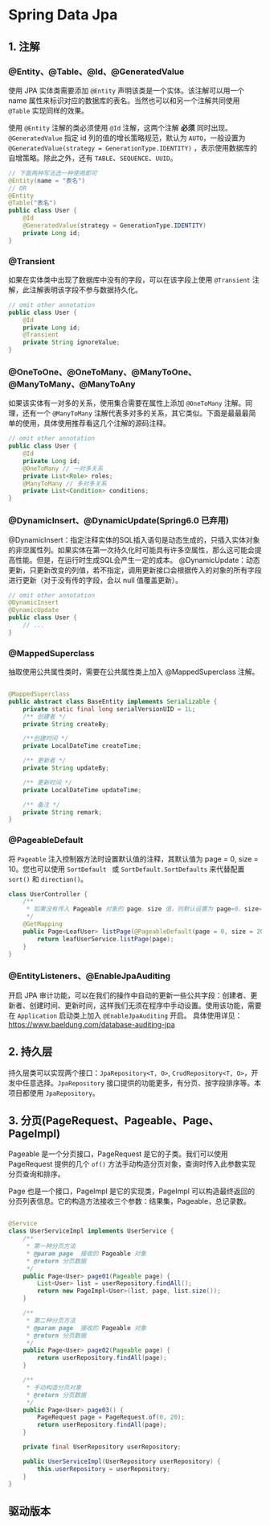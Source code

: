 # Spring Data Jpa

## 1. 注解

### @Entity、@Table、@Id、@GeneratedValue

使用 JPA 实体类需要添加 `@Entity` 声明该类是一个实体。该注解可以用一个 name
属性来标识对应的数据库的表名。当然也可以和另一个注解共同使用 `@Table` 实现同样的效果。

使用 `@Entity` 注解的类必须使用 `@Id` 注解，这两个注解 **必须** 同时出现。`@GeneratedValue` 指定 id
列的值的增长策略规范，默认为 `AUTO`，一般设置为 `@GeneratedValue(strategy = GenerationType.IDENTITY)`
，表示使用数据库的自增策略。除此之外，还有 `TABLE`、`SEQUENCE`、`UUID`。

```java
// 下面两种写法选一种使用即可
@Entity(name = "表名")
// OR
@Entity
@Table("表名")
public class User {
    @Id
    @GeneratedValue(strategy = GenerationType.IDENTITY)
    private Long id;
}
```

### @Transient

如果在实体类中出现了数据库中没有的字段，可以在该字段上使用 `@Transient` 注解，此注解表明该字段不参与数据持久化。

```java
// omit other annotation
public class User {
    @Id
    private Long id;
    @Transient
    private String ignoreValue;
}
```

### @OneToOne、@OneToMany、@ManyToOne、@ManyToMany、@ManyToAny

如果该实体有一对多的关系，使用集合需要在属性上添加 `@OneToMany`
注解。同理，还有一个 `@ManyToMany` 注解代表多对多的关系，其它类似。下面是最最最简单的使用，具体使用推荐看这几个注解的源码注释。

```java
// omit other annotation
public class User {
    @Id
    private Long id;
    @OneToMany // 一对多关系
    private List<Role> roles;
    @ManyToMany // 多对多关系
    private List<Condition> conditions;
}
```

### @DynamicInsert、@DynamicUpdate(Spring6.0 已弃用)

@DynamicInsert：指定注释实体的SQL插入语句是动态生成的，只插入实体对象的非空属性列。如果实体在第一次持久化时可能具有许多空属性，那么这可能会提高性能。但是，在运行时生成SQL会产生一定的成本。
@DynamicUpdate：动态更新，只更新改变的列值，若不指定，调用更新接口会根据传入的对象的所有字段进行更新（对于没有传的字段，会以
null 值覆盖更新）。

```java
// omit other annotation
@DynamicInsert
@DynamicUpdate
public class User {
    // ...
}
```

### @MappedSuperclass

抽取使用公共属性类时，需要在公共属性类上加入 @MappedSuperclass 注解。

```java

@MappedSuperclass
public abstract class BaseEntity implements Serializable {
    private static final long serialVersionUID = 1L;
    /** 创建者 */
    private String createBy;

    /**创建时间 */
    private LocalDateTime createTime;

    /** 更新者 */
    private String updateBy;

    /** 更新时间 */
    private LocalDateTime updateTime;

    /** 备注 */
    private String remark;
}
```

### @PageableDefault

将 `Pageable` 注入控制器方法时设置默认值的注释，其默认值为 page = 0, size = 10。您也可以使用 `SortDefault `
或 `SortDefault.SortDefaults` 来代替配置 `sort()` 和 `direction()`。

```java
class UserController {
    /**
     * 如果没有传入 Pageable 对象的 page、size 值，则默认设置为 page=0，size=20
     */
    @GetMapping
    public Page<LeafUser> listPage(@PageableDefault(page = 0, size = 20) Pageable page) {
        return leafUserService.listPage(page);
    }
}
```

### @EntityListeners、@EnableJpaAuditing

开启 JPA
审计功能，可以在我们的操作中自动的更新一些公共字段：创建者、更新者、创建时间、更新时间，这样我们无须在程序中手动设置。使用该功能，需要在 `Application`
启动类上加入 `@EnableJpaAuditing` 开启。
具体使用详见：https://www.baeldung.com/database-auditing-jpa

## 2. 持久层

持久层类可以实现两个接口：`JpaRepository<T, O>`, `CrudRepository<T, O>`，开发中任意选择。`JpaRepository`
接口提供的功能更多，有分页、按字段排序等。本项目都使用 `JpaRepository`。

## 3. 分页(PageRequest、Pageable、Page、PageImpl)

Pageable 是一个分页接口，PageRequest 是它的子类。我们可以使用 PageRequest 提供的几个 `of()` 方法手动构造分页对象，查询时传入此参数实现分页查询和排序。

Page 也是一个接口，PageImpl 是它的实现类，PageImpl 可以构造最终返回的分页列表信息。它的构造方法接收三个参数：结果集，Pageable，总记录数。

```java

@Service
class UserServiceImpl implements UserService {
    /**
     * 第一种分页方法
     * @param page  接收的 Pageable 对象
     * @return 分页数据
     */
    public Page<User> page01(Pageable page) {
        List<User> list = userRepository.findAll();
        return new PageImpl<User>(list, page, list.size());
    }

    /**
     * 第二种分页方法
     * @param page  接收的 Pageable 对象
     * @return 分页数据
     */
    public Page<User> page02(Pageable page) {
        return userRepository.findAll(page);
    }

    /**
     * 手动构造分页对象
     * @return 分页数据
     */
    public Page<User> page03() {
        PageRequest page = PageRequest.of(0, 20);
        return userRepository.findAll(page);
    }

    private final UserRepository userRepository;

    public UserServiceImpl(UserRepository userRepository) {
        this.userRepository = userRepository;
    }
}
```

## 驱动版本

